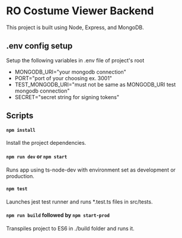 # RO Costume Viewer Backend

This project is built using Node, Express, and MongoDB.

## .env config setup

Setup the following variables in .env file of project's root
- MONGODB_URI="your mongodb connection"
- PORT="port of your choosing ex. 3001"
- TEST_MONGODB_URI="must not be same as MONGODB_URI test mongodb connection"
- SECRET="secret string for signing tokens"

## Scripts

#### `npm install`

Install the project dependencies.

#### `npm run dev` or `npm start`

Runs app using ts-node-dev with environment set as development or production.

#### `npm test`

Launches jest test runner and runs *.test.ts files in src/tests.

#### `npm run build` followed by `npm start-prod`

Transpiles project to ES6 in ./build folder and runs it.